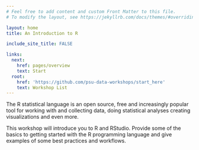 ```yaml
---
# Feel free to add content and custom Front Matter to this file.
# To modify the layout, see https://jekyllrb.com/docs/themes/#overriding-theme-defaults

layout: home
title: An Introduction to R

include_site_title: FALSE

links:
  next:
    href: pages/overview
    text: Start
  root:
    href: 'https://github.com/psu-data-workshops/start_here'
    text: Workshop List
---
```


The R statistical language is an open source, free and increasingly popular
tool for working with and collecting data, doing statistical analyses creating
visualizations and even more.

This workshop will introduce you to R and RStudio. Provide some of the basics
to getting started with the R programming language and give examples of some
best practices and workflows.




